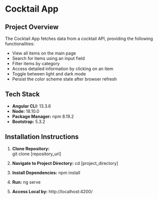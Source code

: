 # Cocktail App

## Project Overview

The Cocktail App fetches data from a cocktail API, providing the following functionalities:

- View all items on the main page
- Search for items using an input field
- Filter items by category
- Access detailed information by clicking on an item
- Toggle between light and dark mode
- Persist the color scheme state after browser refresh

## Tech Stack

- **Angular CLI:** 13.3.6
- **Node:** 18.10.0
- **Package Manager:** npm 8.19.2
- **Bootstrap:** 5.3.2

## Installation Instructions

1. **Clone Repository:**  
    git clone [repository_url]

2. **Navigate to Project Directory:** 
    cd [project_directory]

3. **Install Dependencies:**
   npm install

4. **Run:**
   ng serve

5. **Access Local by:**
   http://localhost:4200/


